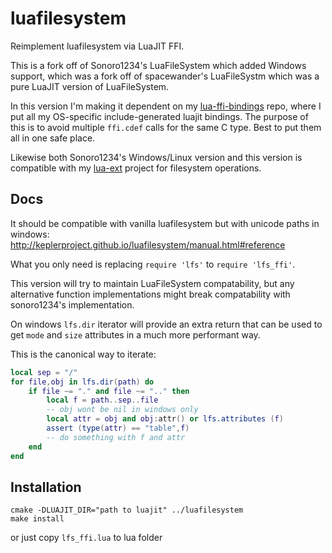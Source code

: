 # luafilesystem

Reimplement luafilesystem via LuaJIT FFI.

This is a fork off of Sonoro1234's LuaFileSystem which added Windows support,
which was a fork off of spacewander's LuaFileSystm which was a pure LuaJIT version of LuaFileSystem.

In this version I'm making it dependent on my [lua-ffi-bindings](https://github.com/thenumbernine/lua-ffi-bindings) repo, where I put all my OS-specific include-generated luajit bindings.
The purpose of this is to avoid multiple `ffi.cdef` calls for the same C type.  Best to put them all in one safe place.

Likewise both Sonoro1234's Windows/Linux version and this version is compatible with my [lua-ext](https://github.com/thenumbernine/lua-ext) project for filesystem operations.

## Docs

It should be compatible with vanilla luafilesystem but with unicode paths in windows:
http://keplerproject.github.io/luafilesystem/manual.html#reference

What you only need is replacing `require 'lfs'` to `require 'lfs_ffi'`.

This version will try to maintain LuaFileSystem compatability, but any alternative function implementations might break compatability with sonoro1234's implementation.

On windows `lfs.dir` iterator will provide an extra return that can be used to get `mode` and `size` attributes in a much more performant way.

This is the canonical way to iterate:

```Lua
local sep = "/"
for file,obj in lfs.dir(path) do
	if file ~= "." and file ~= ".." then
		local f = path..sep..file
		-- obj wont be nil in windows only
		local attr = obj and obj:attr() or lfs.attributes (f)
		assert (type(attr) == "table",f)
		-- do something with f and attr
	end
end
```

## Installation

```
cmake -DLUAJIT_DIR="path to luajit" ../luafilesystem
make install
```

or just copy `lfs_ffi.lua` to lua folder
